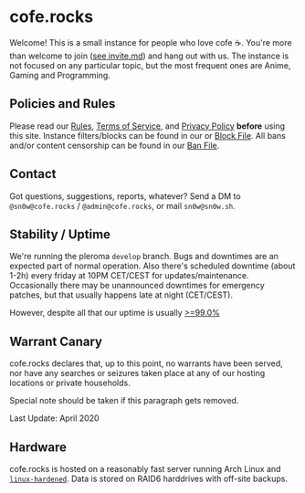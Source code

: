 # cofe.rocks

Welcome! This is a small instance for people who love cofe ☕.
You're more than welcome to join ([see invite.md](/hosted/pleroma/src/branch/master/meta.d/invite.md)) and hang out with us.
The instance is not focused on any particular topic,
but the most frequent ones are Anime, Gaming and Programming.

## Policies and Rules

Please read our [Rules](/hosted/pleroma/src/branch/master/meta.d/rules.md), [Terms of Service](/hosted/pleroma/src/branch/master/meta.d/tos.md), and [Privacy Policy](/hosted/pleroma/src/branch/master/meta.d/privacy.md) **before** using this site.
Instance filters/blocks can be found in our or [Block File](/hosted/pleroma/src/branch/master/meta.d/MRF.md).
All bans and/or content censorship can be found in our [Ban File](/hosted/pleroma/src/branch/master/meta.d/bans.md).

## Contact

Got questions, suggestions, reports, whatever?
Send a DM to `@sn0w@cofe.rocks` / `@admin@cofe.rocks`, or mail `sn0w@sn0w.sh`.

## Stability / Uptime

We're running the pleroma `develop` branch.
Bugs and downtimes are an expected part of normal operation.
Also there's scheduled downtime (about 1-2h) every friday at 10PM CET/CEST for updates/maintenance.
Occasionally there may be unannounced downtimes for emergency patches, but that usually happens late at night (CET/CEST).

However, despite all that our uptime is usually [>=99.0%](https://uptime.is/99)

## Warrant Canary

cofe.rocks declares that, up to this point, no warrants have been served,
nor have any searches or seizures taken place at any of our hosting locations or private households.

Special note should be taken if this paragraph gets removed.

Last Update: April 2020

## Hardware

cofe.rocks is hosted on a reasonably fast server running Arch Linux and [`linux-hardened`](https://github.com/anthraxx/linux-hardened).
Data is stored on RAID6 harddrives with off-site backups.